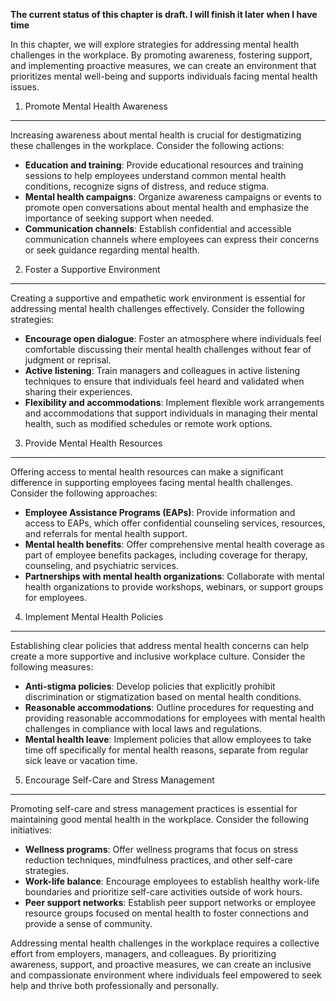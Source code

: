 **The current status of this chapter is draft. I will finish it later when I have time**

In this chapter, we will explore strategies for addressing mental health challenges in the workplace. By promoting awareness, fostering support, and implementing proactive measures, we can create an environment that prioritizes mental well-being and supports individuals facing mental health issues.

1. Promote Mental Health Awareness
----------------------------------

Increasing awareness about mental health is crucial for destigmatizing these challenges in the workplace. Consider the following actions:

* **Education and training**: Provide educational resources and training sessions to help employees understand common mental health conditions, recognize signs of distress, and reduce stigma.
* **Mental health campaigns**: Organize awareness campaigns or events to promote open conversations about mental health and emphasize the importance of seeking support when needed.
* **Communication channels**: Establish confidential and accessible communication channels where employees can express their concerns or seek guidance regarding mental health.

2. Foster a Supportive Environment
----------------------------------

Creating a supportive and empathetic work environment is essential for addressing mental health challenges effectively. Consider the following strategies:

* **Encourage open dialogue**: Foster an atmosphere where individuals feel comfortable discussing their mental health challenges without fear of judgment or reprisal.
* **Active listening**: Train managers and colleagues in active listening techniques to ensure that individuals feel heard and validated when sharing their experiences.
* **Flexibility and accommodations**: Implement flexible work arrangements and accommodations that support individuals in managing their mental health, such as modified schedules or remote work options.

3. Provide Mental Health Resources
----------------------------------

Offering access to mental health resources can make a significant difference in supporting employees facing mental health challenges. Consider the following approaches:

* **Employee Assistance Programs (EAPs)**: Provide information and access to EAPs, which offer confidential counseling services, resources, and referrals for mental health support.
* **Mental health benefits**: Offer comprehensive mental health coverage as part of employee benefits packages, including coverage for therapy, counseling, and psychiatric services.
* **Partnerships with mental health organizations**: Collaborate with mental health organizations to provide workshops, webinars, or support groups for employees.

4. Implement Mental Health Policies
-----------------------------------

Establishing clear policies that address mental health concerns can help create a more supportive and inclusive workplace culture. Consider the following measures:

* **Anti-stigma policies**: Develop policies that explicitly prohibit discrimination or stigmatization based on mental health conditions.
* **Reasonable accommodations**: Outline procedures for requesting and providing reasonable accommodations for employees with mental health challenges in compliance with local laws and regulations.
* **Mental health leave**: Implement policies that allow employees to take time off specifically for mental health reasons, separate from regular sick leave or vacation time.

5. Encourage Self-Care and Stress Management
--------------------------------------------

Promoting self-care and stress management practices is essential for maintaining good mental health in the workplace. Consider the following initiatives:

* **Wellness programs**: Offer wellness programs that focus on stress reduction techniques, mindfulness practices, and other self-care strategies.
* **Work-life balance**: Encourage employees to establish healthy work-life boundaries and prioritize self-care activities outside of work hours.
* **Peer support networks**: Establish peer support networks or employee resource groups focused on mental health to foster connections and provide a sense of community.

Addressing mental health challenges in the workplace requires a collective effort from employers, managers, and colleagues. By prioritizing awareness, support, and proactive measures, we can create an inclusive and compassionate environment where individuals feel empowered to seek help and thrive both professionally and personally.
